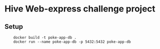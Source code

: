 # Hive Web-express challenge project

## Setup
```
    docker build -t poke-app-db .
    docker run --name poke-app-db -p 5432:5432 poke-app-db
```

